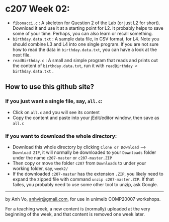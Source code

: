 c207 Week 02:
=======
  * `fibonacci.c` : A skeleton for Question 2 of the Lab (or just L2 for short). Download it and use it at a starting point for L2. It probably helps to save some of your time. Perhaps, you can also learn or recall something.
  * `birthday.data.txt` : A sample data file, in CSV format, for L4. Note you should combine L3 and L4 into one single program. If you are not sure how to read the data in `birthday.data.txt`, you can have a look at the next file.
  * `readBirthday.c` : A small and simple program that reads and prints out the content of `birthday.data.txt`, run it with `readBirthday < birthday.data.txt` .

How to use this github site?
----------------------------
### If you just want a single file, say, `all.c`:
  * Click on `all.c` and you will see its content 
  * Copy the content and paste into your jEdit/editor window, then save as `all.c`

### If you want to download the whole directory:
  * Download this whole directory by clicking `Clone or Download` --> `Download ZIP`, it will normally be downloaded to your `Downloads` folder under the name `c207-master` or `c207-master.ZIP`
  * Then copy or move the folder `c207` from `Downloads` to under your working folder, say, `week2/`
  * If the downloaded `c207-master` has the extension `.ZIP`, you likely need to expand the zipped file with command `unzip c207-master.ZIP`. If that failes, you probably need to use some other tool to unzip, ask Google.
 
-------------------------------------------------------------
by Anh Vo, anhvir@gmail.com, for use in unimelb COMP20007 workshops.

For a teaching week, a new content is (normally) uploaded at the very beginning of the week, and that content is removed one week later.
